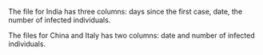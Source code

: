 
The file for India has three columns: days since the first case, date, the number of infected individuals. 

The files for China and Italy has two columns: date and number of infected individuals. 
